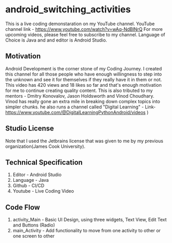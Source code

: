 # android_switching_activities
This is a live coding demonstaration on my YouTube channel. YouTube channel link - https://www.youtube.com/watch?v=wAq-NdBlNrQ
For more upcoming videos, please feel free to subscribe to my channel. Language of Choice is Java and and editor is Android Studio. 

## Motivation
Android Development is the corner stone of my Coding Journey. I created this channel for all those people who have enough willingness to step into the unknown and see it for themselves if they really have it in them or not. This video has 420 views and 18 likes so far and that's enough motivation for me to continue creating quality content. This is also tributed to my mentors - Dmitry Konovalov, Jason Holdsworth and Vinod Choudhary. Vinod has really gone an extra mile in breaking down complex topics into simpler chunks. he also runs a channel called "Digital Learning" - Link- https://www.youtube.com/@DigitalLearningPythonAndroid/videos )

## Studio License
Note that I used the Jetbrains license that was given to me by my previous organization(James Cook University).

## Technical Specification
1. Editor - Android Studio
2. Language - Java
3. Github - CI/CD
4. Youtube - Live Coding Video

## Code Flow
1. activity_Main - Basic UI Design, using three widgets, Text View, Edit Text and Buttons (Radio)
2. main_Activity - Add functionality to move from one activity to other or one screen to other


